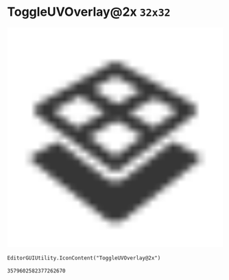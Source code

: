 # ToggleUVOverlay@2x `32x32`
<img src="/img/ToggleUVOverlay@2x.png" width=512 height=512>

``` CSharp
EditorGUIUtility.IconContent("ToggleUVOverlay@2x")
```
```
3579602582377262670
```
